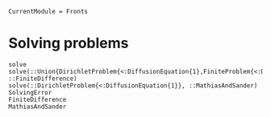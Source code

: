 ```@meta
CurrentModule = Fronts
```

# Solving problems

```@docs
solve
solve(::Union{DirichletProblem{<:DiffusionEquation{1},FiniteProblem{<:DiffusionEquation{1}}}}, ::FiniteDifference)
solve(::DirichletProblem{<:DiffusionEquation{1}}, ::MathiasAndSander)
SolvingError
FiniteDifference
MathiasAndSander
```
